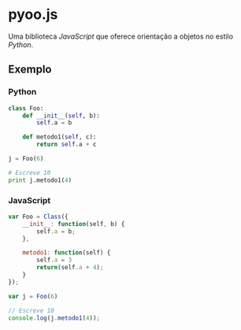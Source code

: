 # pyoo.js

Uma biblioteca *JavaScript* que oferece orientação a objetos
no estilo *Python*.

## Exemplo

### Python

```python
class Foo:
    def __init__(self, b):
        self.a = b

    def metodo1(self, c):
        return self.a + c

j = Foo(6)

# Escreve 10
print j.metodo1(4)
```

### JavaScript

```javascript
var Foo = Class({
    __init__: function(self, b) {
        self.a = b;
    },

    metodo1: function(self) {
        self.a = 3
        return(self.a + 4);
    }
});

var j = Foo(6)

// Escreve 10
console.log(j.metodo1(4));
```
